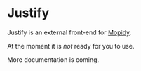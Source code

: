 # Justify

Justify is an external front-end for [Mopidy](https://mopidy.com/).

At the moment it is *not* ready for you to use.

More documentation is coming.

